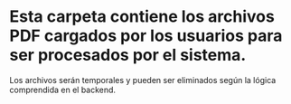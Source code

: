 # Esta carpeta contiene los archivos PDF cargados por los usuarios para ser procesados por el sistema.

Los archivos serán temporales y pueden ser eliminados según la lógica comprendida en el backend.